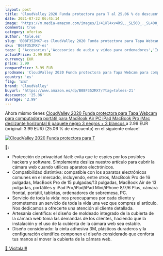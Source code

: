 ```yaml
---
layout: post
title: 'CloudValley 2020 Funda protectora para T al 25.06 % de descuento'
date: 2021-07-22 06:45:14
image: 'https://m.media-amazon.com/images/I/41Xl4xv4RSL._SL500_._SL400_.jpg'
comments: true
category: ofertas
author: 'tole.es'
slug: 'B08F352MX7-es CloudValley 2020 Funda protectora para Tapa Webcam para...'
sku: 'B08F352MX7-es'
tags: [ 'Accesorios','Accesorios de audio y vídeo para ordenadores','Informática','Webcams y telefonía VoIP','cloudvalley','ipad', ]
actualPrice: 2.99 EUR
currency: EUR
price: 2.99
comparePrice: 3.99 EUR
prodname: 'CloudValley 2020 Funda protectora para Tapa Webcam para computadora portátil  para MacBook Air  PC  iPad  MacBook Pro  iMac  deslizante horizontal  6 paquete negro  3 negros + 3 blancos '
country: 'es'
flag: '🇪🇸'
brand: 'CloudValley'
buyurl: 'https://www.amazon.es/dp/B08F352MX7/?tag=tolees-21'
descuento: '25.06'
average: '2.99'
---
```


Ahora mismo tienes [CloudValley 2020 Funda protectora para Tapa Webcam para computadora portátil  para MacBook Air  PC  iPad  MacBook Pro  iMac  deslizante horizontal  6 paquete negro  3 negros + 3 blancos ](https://www.amazon.es/dp/B08F352MX7/?tag=tolees-21) a 2.99 EUR (original: 3.99 EUR) (25.06 %  de descuento) en el siguiente enlace!

[![CloudValley 2020 Funda protectora para T](https://m.media-amazon.com/images/I/41Xl4xv4RSL._SL500_._SL400_.jpg)](https://www.amazon.es/dp/B08F352MX7/?tag=tolees-21)

🔎:

- Protección de privacidad fácil: evita que te espíes por los posibles hackers y software. Simplemente desliza nuestro artículo para cubrir la cámara web cuando utilices aparatos electrónicos.
- Compatibilidad distintiva: compatible con los aparatos electrónicos comunes en el mercado, incluyendo, entre otros, MacBook Pro de 16 pulgadas, MacBook Pro de 15 pulgadas/13 pulgadas, MacBook Air de 13 pulgadas, portátiles y iPad Pro/iPad/iPad Mini/iPhone 8/7/6 Plus, cámara frontal, portátil, tabletas, ordenadores de sobremesa, PC.
- Servicio de toda la vida: nos preocupamos por cada cliente y prometemos un servicio de toda la vida una vez que compres el artículo. Nos dedicamos a ofrecerte una atención al cliente detallada.
- Artesanía científica: el diseño de moldeado integrado de la cubierta de la cámara web toma las demandas de los clientes, haciendo que la instalación y el uso de la cubierta de la cámara web sea estable.
- Diseño considerado: la cinta adhesiva 3M, plásticos duraderos y la configuración científica componen el diseño considerado que conforta tus manos al mover la cubierta de la cámara web.

[🛒 Visítala!!!](https://www.amazon.es/dp/B08F352MX7/?tag=tolees-21)
